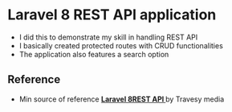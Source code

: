 # Laravel 8 REST API application

-   I did this to demonstrate my skill in handling REST API
-   I basically created protected routes with CRUD functionalities
-   The application also features a search option

## Reference

-   Min source of reference **[Laravel 8REST API ](https://www.youtube.com/watch?v=MT-GJQIY3EU&t=339s)** by Travesy media
